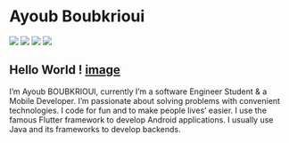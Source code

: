 # Ayoub Boubkrioui
[<img src ="https://img.shields.io/badge/LinkedIn-0077B5?style=for-the-badge&logo=linkedin&logoColor=white"/>](https://www.linkedin.com/in/ayoub-boubkrioui-174326185/)
[<img src ="https://img.shields.io/badge/Twitter-1DA1F2?style=for-the-badge&logo=twitter&logoColor=white"/>](https://twitter.com/AyoubBoubkrioui)
[<img src ="https://img.shields.io/badge/YouTube-FF0000?style=for-the-badge&logo=youtube&logoColor=white"/>](https://www.youtube.com/channel/UCHzqcQ1FY9ksX3ydcCtqyiA)
[<img src ="https://img.shields.io/badge/Instagram-E4405F?style=for-the-badge&logo=instagram&logoColor=white"/>](https://www.instagram.com/ayoub_boubkrioui/)

## Hello World !  [image](https://user-images.githubusercontent.com/53185956/188398680-700939d5-dbb9-4040-b5e8-2a8db956e9ec.png)

I’m Ayoub BOUBKRIOUI, currently I’m a software Engineer Student & a Mobile Developer. I’m passionate about solving problems with convenient technologies. I code for fun and to make people lives’ easier. I use the famous Flutter framework to develop Android applications. I usually use Java and its frameworks to develop backends.

